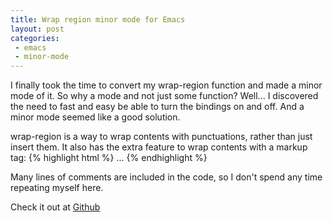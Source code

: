 ```yaml
---
title: Wrap region minor mode for Emacs
layout: post
categories:
 - emacs
 - minor-mode
---
```


I finally took the time to convert my wrap-region function and made a
minor mode of it. So why a mode and not just some function? Well... I
discovered the need to fast and easy be able to turn the bindings on
and off. And a minor mode seemed like a good solution.

wrap-region is a way to wrap contents with punctuations, rather than
just insert them. It also has the extra feature to wrap contents with
a markup tag:
{% highlight html %}
<tag attribute="...">...</tag>
{% endhighlight %}

Many lines of comments are included in the code, so I don't spend any
time repeating myself here.

Check it out at [Github](http://github.com/rejeep/wrap-region/ "Wrap region at Github")
